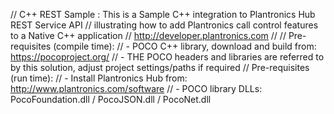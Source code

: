 // C++ REST Sample : This is a Sample C++ integration to Plantronics Hub REST Service API
// illustrating how to add Plantronics call control features to a Native C++ application
// http://developer.plantronics.com
//
// Pre-requisites (compile time):
// - POCO C++ library, download and build from: https://pocoproject.org/ 
//   - THE POCO headers and libraries are referred to by this solution, adjust project settings/paths if required
// Pre-requisites (run time):
// - Install Plantronics Hub from: http://www.plantronics.com/software
// - POCO library DLLs: PocoFoundation.dll / PocoJSON.dll / PocoNet.dll
